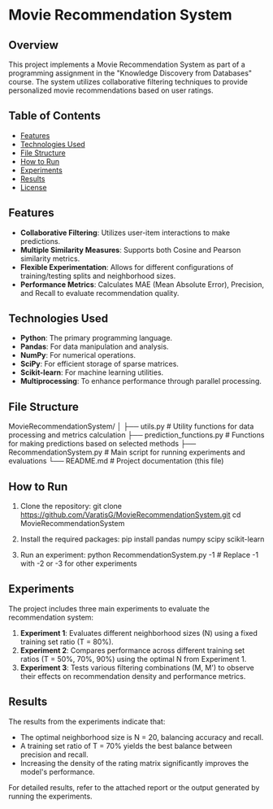 # Movie Recommendation System

## Overview
This project implements a Movie Recommendation System as part of a programming assignment in the "Knowledge Discovery from Databases" course. The system utilizes collaborative filtering techniques to provide personalized movie recommendations based on user ratings.

## Table of Contents
- [Features](#features)
- [Technologies Used](#technologies-used)
- [File Structure](#file-structure)
- [How to Run](#how-to-run)
- [Experiments](#experiments)
- [Results](#results)
- [License](#license)

## Features
- **Collaborative Filtering**: Utilizes user-item interactions to make predictions.
- **Multiple Similarity Measures**: Supports both Cosine and Pearson similarity metrics.
- **Flexible Experimentation**: Allows for different configurations of training/testing splits and neighborhood sizes.
- **Performance Metrics**: Calculates MAE (Mean Absolute Error), Precision, and Recall to evaluate recommendation quality.

## Technologies Used
- **Python**: The primary programming language.
- **Pandas**: For data manipulation and analysis.
- **NumPy**: For numerical operations.
- **SciPy**: For efficient storage of sparse matrices.
- **Scikit-learn**: For machine learning utilities.
- **Multiprocessing**: To enhance performance through parallel processing.

## File Structure
MovieRecommendationSystem/
│
├── utils.py # Utility functions for data processing and metrics calculation
├── prediction_functions.py # Functions for making predictions based on selected methods
├── RecommendationSystem.py # Main script for running experiments and evaluations
└── README.md # Project documentation (this file)

## How to Run
1. Clone the repository:
git clone https://github.com/VaratisG/MovieRecommendationSystem.git
cd MovieRecommendationSystem

2. Install the required packages:
pip install pandas numpy scipy scikit-learn

3. Run an experiment:
python RecommendationSystem.py -1 # Replace -1 with -2 or -3 for other experiments


## Experiments
The project includes three main experiments to evaluate the recommendation system:

1. **Experiment 1**: Evaluates different neighborhood sizes (N) using a fixed training set ratio (T = 80%).
2. **Experiment 2**: Compares performance across different training set ratios (T = 50%, 70%, 90%) using the optimal N from Experiment 1.
3. **Experiment 3**: Tests various filtering combinations (M, M') to observe their effects on recommendation density and performance metrics.

## Results
The results from the experiments indicate that:
- The optimal neighborhood size is N = 20, balancing accuracy and recall.
- A training set ratio of T = 70% yields the best balance between precision and recall.
- Increasing the density of the rating matrix significantly improves the model's performance.

For detailed results, refer to the attached report or the output generated by running the experiments.


